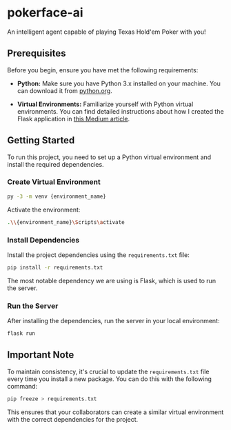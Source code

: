 # pokerface-ai

An intelligent agent capable of playing Texas Hold'em Poker with you!

## Prerequisites

Before you begin, ensure you have met the following requirements:

- **Python:** Make sure you have Python 3.x installed on your machine. You can download it from [python.org](https://www.python.org/downloads/).

- **Virtual Environments:** Familiarize yourself with Python virtual environments. You can find detailed instructions about how I created the Flask application in [this Medium article](https://medium.com/@albertnwachukwu/how-to-create-a-simple-flask-application-9be43f9aadcd).

## Getting Started

To run this project, you need to set up a Python virtual environment and install the required dependencies.

### Create Virtual Environment

```bash
py -3 -m venv {environment_name}
```

Activate the environment:

```bash
.\\{environment_name}\Scripts\activate
```

### Install Dependencies

Install the project dependencies using the `requirements.txt` file:

```bash
pip install -r requirements.txt
```

The most notable dependency we are using is Flask, which is used to run the server.

### Run the Server

After installing the dependencies, run the server in your local environment:

```bash
flask run
```

## Important Note

To maintain consistency, it's crucial to update the `requirements.txt` file every time you install a new package. You can do this with the following command:

```bash
pip freeze > requirements.txt
```

This ensures that your collaborators can create a similar virtual environment with the correct dependencies for the project.

